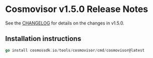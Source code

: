 # Cosmovisor v1.5.0 Release Notes

See the [CHANGELOG](https://github.com/T-ragon/cosmos-sdk/v3/blob/tools/cosmovisor/v1.5.0/tools/cosmovisor/CHANGELOG.md) for details on the changes in v1.5.0.

## Installation instructions

```go
go install cosmossdk.io/tools/cosmovisor/cmd/cosmovisor@latest
```
